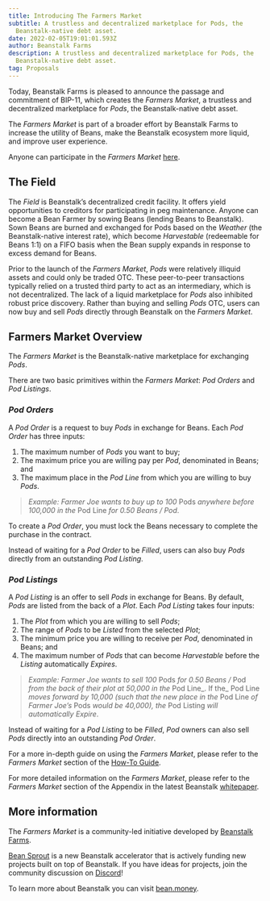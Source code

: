 ```yaml
---
title: Introducing The Farmers Market
subtitle: A trustless and decentralized marketplace for Pods, the
  Beanstalk-native debt asset.
date: 2022-02-05T19:01:01.593Z
author: Beanstalk Farms
description: A trustless and decentralized marketplace for Pods, the
  Beanstalk-native debt asset.
tag: Proposals
---
```


Today, Beanstalk Farms is pleased to announce the passage and commitment of BIP-11, which creates the _Farmers Market_, a trustless and decentralized marketplace for _Pods_, the Beanstalk-native debt asset.

The _Farmers Market_ is part of a broader effort by Beanstalk Farms to increase the utility of Beans, make the Beanstalk ecosystem more liquid, and improve user experience.

Anyone can participate in the _Farmers Market_ [here](https://bean.money/market).

## **The Field**

The _Field_ is Beanstalk’s decentralized credit facility. It offers yield opportunities to creditors for participating in peg maintenance. Anyone can become a Bean Farmer by sowing Beans (lending Beans to Beanstalk). Sown Beans are burned and exchanged for Pods based on the _Weather_ (the Beanstalk-native interest rate), which become _Harvestable_ (redeemable for Beans 1:1) on a FIFO basis when the Bean supply expands in response to excess demand for Beans.

Prior to the launch of the _Farmers Market_, _Pods_ were relatively illiquid assets and could only be traded OTC. These peer-to-peer transactions typically relied on a trusted third party to act as an intermediary, which is not decentralized. The lack of a liquid marketplace for _Pods_ also inhibited robust price discovery. Rather than buying and selling _Pods_ OTC, users can now buy and sell _Pods_ directly through Beanstalk on the _Farmers_ _Market_.

## Farmers Market Overview

The _Farmers Market_ is the Beanstalk-native marketplace for exchanging _Pods_.

There are two basic primitives within the _Farmers Market_: _Pod Orders_ and _Pod Listings_.

### _Pod Orders_

A _Pod Order_ is a request to buy _Pods_ in exchange for Beans. Each _Pod Order_ has three inputs:

1.  The maximum number of _Pods_ you want to buy;
2.  The maximum price you are willing pay per _Pod_, denominated in Beans; and
3.  The maximum place in the _Pod Line_ from which you are willing to buy _Pods_.

> _Example: Farmer Joe wants to buy up to 100_ Pods _anywhere before 100,000 in the_ Pod Line _for 0.50 Beans / Pod_.

To create a _Pod Order_, you must lock the Beans necessary to complete the purchase in the contract.

Instead of waiting for a _Pod Order_ to be _Filled_, users can also buy _Pods_ directly from an outstanding _Pod Listing_.

### _Pod Listings_

A _Pod Listing_ is an offer to sell _Pods_ in exchange for Beans. By default, _Pods_ are listed from the back of a _Plot_. Each _Pod Listing_ takes four inputs:

1.  The _Plot_ from which you are willing to sell _Pods_;
2.  The range of _Pods_ to be _Listed_ from the selected _Plot_;
3.  The minimum price you are willing to receive per _Pod_, denominated in Beans; and
4.  The maximum number of _Pods_ that can become _Harvestable_ before the _Listing_ automatically _Expires_.

> _Example: Farmer Joe wants to sell 100_ Pods _for 0.50 Beans /_ Pod _from the back of their plot at 50,000 in the_ Pod Line_. If the_ Pod Line _moves forward by 10,000 (such that the new place in the_ Pod Line _of Farmer Joe’s_ Pods _would be 40,000), the_ Pod Listing _will automatically Expire_.

Instead of waiting for a _Pod Listing_ to be _Filled_, _Pod_ owners can also sell _Pods_ directly into an outstanding _Pod Order_.

For a more in-depth guide on using the _Farmers Market_, please refer to the _Farmers Market_ section of the [How-To Guide](https://bean.money/docs/how-to).

For more detailed information on the _Farmers Market_, please refer to the _Farmers Market_ section of the Appendix in the latest Beanstalk [whitepaper](https://bean.money/beanstalk.pdf).

## More information

The _Farmers Market_ is a community-led initiative developed by [Beanstalk Farms](https://twitter.com/BeanstalkFarms).

[Bean Sprout](https://twitter.com/WeAreBeanSprout) is a new Beanstalk accelerator that is actively funding new projects built on top of Beanstalk. If you have ideas for projects, join the community discussion on [Discord](https://discord.gg/y4cJNv5DTM)!

To learn more about Beanstalk you can visit [bean.money](http://bean.money).